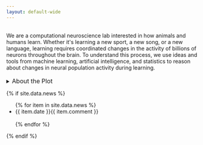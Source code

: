 ```yaml
---
layout: default-wide
---
```

<!-- <a href="{{ site.baseurl }}/" class="site-avatar"><img src="{{ site.baseurl }}{{ site.avatar }}" alt="{{ site.title }}" /></a> -->
<main></main>
<script src="{{ site.baseurl }}/assets/js/raster.js" type="text/javascript"></script>
<script src="{{ site.baseurl }}/assets/js/plugins/p5.min.js" type="text/javascript"></script>

<div id="main" role="main" class="container">

<!-- <div class="site-info">
  <h1 class="site-name rainbow-blue tracking-tighter"><a href="{{ site.baseurl }}/">{{ site.name }}</a></h1>
  <p class="site-description">{{ site.description }}</p> 
  <p class="site-department rainbow-blue tracking-tighter">Department of Neuroscience, Some University</p>
</div> -->

<br>
We are a computational neuroscience lab interested in how animals and humans learn. Whether it's learning a new sport, a new song, or a new language, learning requires coordinated changes in the activity of billions of neurons throughout the brain. To understand this process, we use ideas and tools from machine learning, artificial intelligence, and statistics to reason about changes in neural population activity during learning.
<br><br>

<details>
<summary><span style="font-size: medium;">About the Plot</span></summary>
<p style="font-size: medium;">The black lines above depict the spiking activity of a population of neurons over time. The scatter plot shows how the spike rates of two neurons covary over time. Click/touch to turn on the stimulus, which will increase the spiking activity. Keyboard controls: + to speed up, – to slow down, spacebar to turn off scatter, and m for dark mode.</p>
</details>

{% if site.data.news %}
<div class="resume-item" style="clear: both;">
	<ul class="news-items">
	{% for item in site.data.news %}
	  <li class="news-item">
	    <span class="news-date">{{ item.date }}</span><span class="news-comment">{{ item.comment }}</span>
	  </li><br>
	{% endfor %}
	</ul>
</div>
{% endif %}

</div>
